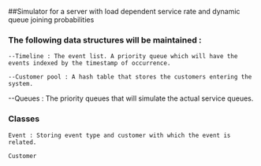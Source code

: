 ##Simulator for a server with load dependent service rate and dynamic queue joining probabilities

 ### The following data structures will be maintained :
    --Timeline : The event list. A priority queue which will have the events indexed by the timestamp of occurrence.
    
    --Customer pool : A hash table that stores the customers entering the system. 

   --Queues : The priority queues that will simulate the actual service queues.


 ### Classes 
    Event : Storing event type and customer with which the event is related.
    
    Customer
    
    
 
